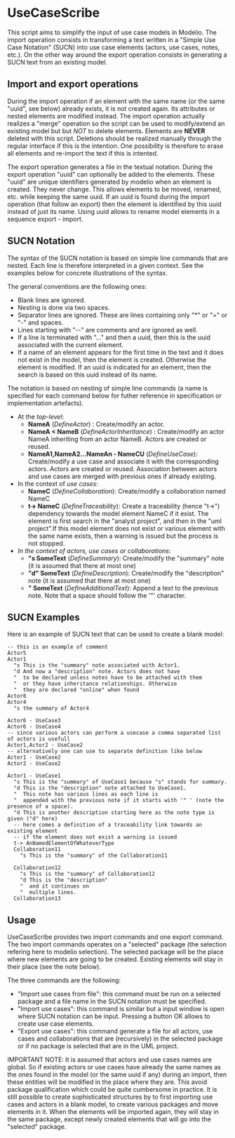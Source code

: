UseCaseScribe
=============
This script aims to simplify the input of use case models in Modelio. The import operation consists in transforming a text written in a "Simple Use Case Notation" (SUCN) into use case elements (actors, use cases, notes, etc.). On the other way around the export operation consists in generating a SUCN text from an existing model.

Import and export operations
----------------------------
During the import operation if an element with the same name (or the same "uuid", see below) already exists, it is not created again. Its attributes or nested elements are modified instead. The import operation actually realizes a "merge" operation so the script can be used to modify/extend an existing model but but *NOT* to delete elements. Elements are **NEVER** deleted with this script. Deletions should be realized manually through the regular interface if this is the intention. One possibility is therefore to erase all elements and re-import the text if this is intented. 

The export operation generates a file in the textual notation. During the export operation "uuid" can optionally be added to the elements. These "uuid" are unique identifiers generated by modelio when an element is created. They never change. This allows elements to be moved, renamed, etc. while keeping the same uuid. If an uuid is found during the import operation (that follow an export) then the element is identified by this uuid instead of just its name. Using uuid allows to rename model elements in a sequence export - import.     

SUCN Notation
-------------
The syntax of the SUCN notation is based on simple line commands that are nested. Each line is therefore interpreted in a given context. See the examples below for concrete illustrations of the syntax. 

The general conventions are the following ones:
* Blank lines are ignored.
* Nesting is done via two spaces.
* Separator lines are ignored. These are lines containing only "*" or "=" or "-" and spaces. 
* Lines starting with "--" are comments and are ignored as well.
* If a line is terminated with "..." and then a uuid, then this is the uuid associated with the current element.
* If a name of an element appears for the first time in the text and it does not exist in the model, then the element is created. Otherwise the element is modified. If an uuid is indicated for an element, then the search is based on this uuid instead of its name.

The notation is based on nesting of simple line commands (a name is specified for each command below for futher reference in specification or implementation artefacts).   
* At the *top-level*:  
  * **NameA** (*DefineActor*) : Create/modify an actor.
  * **NameA \< NameB** (*DefineActorInheritance*) : Create/modify an actor NameA inheriting from an actor NameB. Actors are created or reused.
  * **NameA1,NameA2...NameAn - NameCU** (*DefineUseCase*): Create/modify a use case and associate it with the corresponding actors. Actors are created or reused. Association between actors and use cases are merged with previous ones if already existing.
* In the context of *use cases*:
  * **NameC** (*DefineCollaboration*): Create/modify a collaboration named NameC
  * **t-> NameC** (*DefineTraceability*): Create a traceability (hence "t->") dependency towards the model element NameC if it exist. The element is first search in the "analyst project", and then in the "uml project".If this model element does not exist or various element with the same name exists, then a warning is issued but the process is not stopped.
* *In the context of actors, use cases or collaborations*:
  * **"s SomeText** (*DefineSummary*): Create/modify the "summary" note (it is assumed that there at most one)
  * **"d" SomeText** (*DefineDescription*): Create/modify the "description" note (it is assumed that there at most one)
  * **"  SomeText** (*DefineAdditionalText*): Append a text to the previous note. Note that a space should follow the '"' character.

SUCN Examples
--------------
Here is an example of SUCN text that can be used to create a blank model:
    
    -- this is an example of comment
    Actor5
    Actor1
      "s This is the "summary" note associated with Actor1.
      "d And now a "description" note. Actors does not have
      "  to be declared unless notes have to be attached with them
      "  or they have inheritance relationships. Otherwise
      "  they are declared "online" when found
    Actor8  
    Actor4
      "s the summary of Actor4
    
    Actor6 - UseCase3
    Actor6 - UseCase4
    -- since various actors can perform a usecase a comma separated list of actors is usefull
    Actor1,Actor2 - UseCase2
    -- alternatively one can use to separate definition like below
    Actor1 - UseCase2
    Actor2 - UseCase2    
     
    Actor1 - UseCase1
      "s This is the "summary" of UseCase1 because "s" stands for summary.
      "d This is the "description" note attached to UseCase1.
      "  This note has various lines as each line is
      "  appended with the previous note if it starts with '" ' (note the presence of a space).
      "d This is another description starting here as the note type is given ("d" here)
      -- here comes a definition of a traceability link towards an existing element
      -- if the element does not exist a warning is issued
      t-> AnNamedElementOfWhateverType
      Collaboration11
        "s This is the "summary" of the Collaboration11
        
      Collaboration12
        "s This is the "summary" of Collaboration12
        "d This is the "description" 
        "  and it continues on
        "  multiple lines.
      Collaboration13
      

Usage
-----
UseCaseScribe provides two import commands and one export command. The two import commands operates on a "selected" package (the selection refering here to modelio selection). The selected package will be the place where new elements are going to be created. Existing elements will stay in their place (see the note below). 

The three commands are the following:
* "Import use cases from file": this command must be run on a selected package and a file name in the SUCN notation must be specified.
* "Import use cases": this command is similar but a input window is open where SUCN notation can be input. Pressing a button OK allows to create use case elements.
* "Export use cases": this command generate a file for all actors, use cases and collaborations that are (recursively) in the selected package or if no package is selected that are in the UML project.  

IMPORTANT NOTE: It is assumed that actors and use cases names are global. So if existing actors or use cases have already the same names as the ones found in the model (or the same uuid if any) during an import, then these entities will be modified in the place where they are. This avoid package qualification which could be quite cumbersome in practice. It is still possible to create sophisticated structures by to first importing use cases and actors in a blank model, to create various packages and move elements in it. When the elements will be imported again, they will stay in the same package, except newly created elements that will go into the "selected" package.
